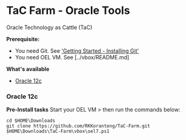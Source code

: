 # TaC Farm - Oracle Tools  
Oracle Technology as Cattle (TaC)

**Prerequisite:**
* You need Git. See ['Getting Started - Installing Git'](https://git-scm.com/book/en/v2/Getting-Started-Installing-Git)
* You need OEL VM. See [../vbox/README.md]

**What's available**
* [Oracle 12c](#oracle-12c)

### Oracle 12c
**Pre-Install tasks**
Start your OEL VM > then run the commands below:
```
cd $HOME\Downloads
git clone https://github.com/RKKoranteng/TaC-Farm.git
$HOME\Downloads\TaC-Farm\vbox\oel7.ps1
```
